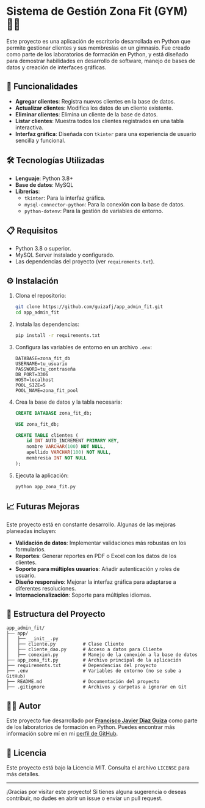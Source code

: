 # Sistema de Gestión Zona Fit (GYM) 🏋️‍♂️

Este proyecto es una aplicación de escritorio desarrollada en Python que permite gestionar clientes y sus membresías en un gimnasio. Fue creado como parte de los laboratorios de formación en Python, y está diseñado para demostrar habilidades en desarrollo de software, manejo de bases de datos y creación de interfaces gráficas.

## 🚀 Funcionalidades

- **Agregar clientes**: Registra nuevos clientes en la base de datos.
- **Actualizar clientes**: Modifica los datos de un cliente existente.
- **Eliminar clientes**: Elimina un cliente de la base de datos.
- **Listar clientes**: Muestra todos los clientes registrados en una tabla interactiva.
- **Interfaz gráfica**: Diseñada con `tkinter` para una experiencia de usuario sencilla y funcional.

## 🛠️ Tecnologías Utilizadas

- **Lenguaje**: Python 3.8+
- **Base de datos**: MySQL
- **Librerías**:
  - `tkinter`: Para la interfaz gráfica.
  - `mysql-connector-python`: Para la conexión con la base de datos.
  - `python-dotenv`: Para la gestión de variables de entorno.

## 📋 Requisitos

- Python 3.8 o superior.
- MySQL Server instalado y configurado.
- Las dependencias del proyecto (ver `requirements.txt`).

## ⚙️ Instalación

1. Clona el repositorio:
   ```bash
   git clone https://github.com/guizafj/app_admin_fit.git
   cd app_admin_fit
   ```

2. Instala las dependencias:
   ```bash
   pip install -r requirements.txt
   ```

3. Configura las variables de entorno en un archivo `.env`:
   ```plaintext
   DATABASE=zona_fit_db
   USERNAME=tu_usuario
   PASSWORD=tu_contraseña
   DB_PORT=3306
   HOST=localhost
   POOL_SIZE=5
   POOL_NAME=zona_fit_pool
   ```

4. Crea la base de datos y la tabla necesaria:
   ```sql
   CREATE DATABASE zona_fit_db;

   USE zona_fit_db;

   CREATE TABLE clientes (
       id INT AUTO_INCREMENT PRIMARY KEY,
       nombre VARCHAR(100) NOT NULL,
       apellido VARCHAR(100) NOT NULL,
       membresia INT NOT NULL
   );
   ```

5. Ejecuta la aplicación:
   ```bash
   python app_zona_fit.py
   ```

## 📈 Futuras Mejoras

Este proyecto está en constante desarrollo. Algunas de las mejoras planeadas incluyen:

- **Validación de datos**: Implementar validaciones más robustas en los formularios.
- **Reportes**: Generar reportes en PDF o Excel con los datos de los clientes.
- **Soporte para múltiples usuarios**: Añadir autenticación y roles de usuario.
- **Diseño responsivo**: Mejorar la interfaz gráfica para adaptarse a diferentes resoluciones.
- **Internacionalización**: Soporte para múltiples idiomas.

## 📂 Estructura del Proyecto

```
app_admin_fit/
├── app/
│   ├── __init__.py
│   ├── cliente.py          # Clase Cliente
│   ├── cliente_dao.py      # Acceso a datos para Cliente
│   ├── conexion.py         # Manejo de la conexión a la base de datos
├── app_zona_fit.py         # Archivo principal de la aplicación
├── requirements.txt        # Dependencias del proyecto
├── .env                    # Variables de entorno (no se sube a GitHub)
├── README.md               # Documentación del proyecto
├── .gitignore              # Archivos y carpetas a ignorar en Git
```

## 🧑‍💻 Autor

Este proyecto fue desarrollado por **[Francisco Javier Diaz Guiza](https://github.com/guizafj)** como parte de los laboratorios de formación en Python. Puedes encontrar más información sobre mí en mi [perfil de GitHub](https://github.com/guizafj).

## 📝 Licencia

Este proyecto está bajo la Licencia MIT. Consulta el archivo `LICENSE` para más detalles.

---

¡Gracias por visitar este proyecto! Si tienes alguna sugerencia o deseas contribuir, no dudes en abrir un issue o enviar un pull request.